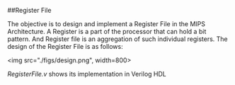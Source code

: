 ##Register File

The objective is to design and implement a Register File in the MIPS 
Architecture. A Register is a part of the processor that can hold a bit
pattern. And Register file is an aggregation of such individual registers.
The design of the Register File is as follows:

<img src="./figs/design.png", width=800>

_RegisterFile.v_ shows its implementation in Verilog HDL